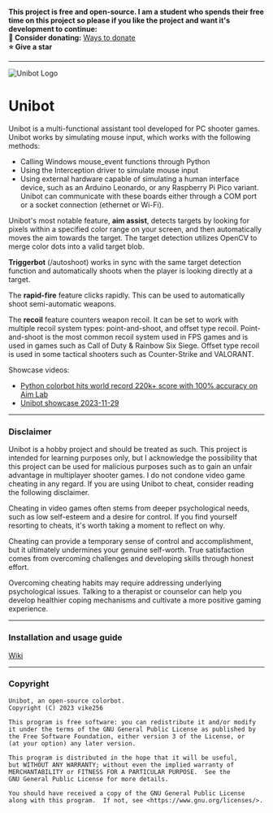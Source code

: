 **This project is free and open-source. I am a student who spends their free time on this project so please if you like the project and want it's development to continue:**  
**🎁 Consider donating:** [Ways to donate](https://github.com/vike256#donations)   
**⭐ Give a star**  

---

![Unibot Logo](https://i.imgur.com/c55L14T.png)  

# Unibot

Unibot is a multi-functional assistant tool developed for PC shooter games. Unibot works by simulating mouse input, which works with the following methods:
- Calling Windows mouse_event functions through Python  
- Using the Interception driver to simulate mouse input  
- Using external hardware capable of simulating a human interface device, such as an Arduino Leonardo, or any Raspberry Pi Pico variant. Unibot can communicate with these boards either through a COM port or a socket connection (ethernet or Wi-Fi).  

Unibot's most notable feature, **aim assist**, detects targets by looking for pixels within a specified color range on your screen, and then automatically moves the aim towards the target. The target detection utilizes OpenCV to merge color dots into a valid target blob.  

**Triggerbot** (/autoshoot) works in sync with the same target detection function and automatically shoots when the player is looking directly at a target.  

The **rapid-fire** feature clicks rapidly. This can be used to automatically shoot semi-automatic weapons.  

The **recoil** feature counters weapon recoil. It can be set to work with multiple recoil system types: point-and-shoot, and offset type recoil. Point-and-shoot is the most common recoil system used in FPS games and is used in games such as Call of Duty & Rainbow Six Siege. Offset type recoil is used in some tactical shooters such as Counter-Strike and VALORANT.  
  
Showcase videos:  
- [Python colorbot hits world record 220k+ score with 100% accuracy on Aim Lab](https://youtube.com/watch?v=8LUBfXCIu6I)  
- [Unibot showcase 2023-11-29](https://youtube.com/watch?v=-wMSt16IAQY)  


---

### Disclaimer
  
Unibot is a hobby project and should be treated as such. This project is intended for learning purposes only, but I acknowledge the possibility that this project can be used for malicious purposes such as to gain an unfair advantage in multiplayer shooter games. I do not condone video game cheating in any regard. If you are using Unibot to cheat, consider reading the following disclaimer.  
  
Cheating in video games often stems from deeper psychological needs, such as low self-esteem and a desire for control. If you find yourself resorting to cheats, it's worth taking a moment to reflect on why.  

Cheating can provide a temporary sense of control and accomplishment, but it ultimately undermines your genuine self-worth. True satisfaction comes from overcoming challenges and developing skills through honest effort.  

Overcoming cheating habits may require addressing underlying psychological issues. Talking to a therapist or counselor can help you develop healthier coping mechanisms and cultivate a more positive gaming experience.  

---

### Installation and usage guide
[Wiki](https://github.com/vike256/Unibot/wiki/Guide)  

---

### Copyright
```
Unibot, an open-source colorbot.
Copyright (C) 2023 vike256

This program is free software: you can redistribute it and/or modify
it under the terms of the GNU General Public License as published by
the Free Software Foundation, either version 3 of the License, or
(at your option) any later version.

This program is distributed in the hope that it will be useful,
but WITHOUT ANY WARRANTY; without even the implied warranty of
MERCHANTABILITY or FITNESS FOR A PARTICULAR PURPOSE.  See the
GNU General Public License for more details.

You should have received a copy of the GNU General Public License
along with this program.  If not, see <https://www.gnu.org/licenses/>.
```
